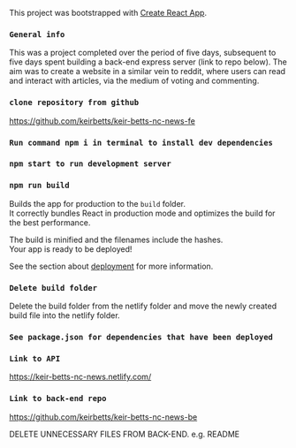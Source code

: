 This project was bootstrapped with [Create React App](https://github.com/facebook/create-react-app).

### `General info`

This was a project completed over the period of five days, subsequent to five days spent building a back-end express server (link to repo below). The aim was to create a website in a similar vein to reddit, where users can read and interact with articles, via the medium of voting and commenting.

### `clone repository from github`

https://github.com/keirbetts/keir-betts-nc-news-fe

### `Run command npm i in terminal to install dev dependencies`

### `npm start to run development server`

### `npm run build`

Builds the app for production to the `build` folder.<br />
It correctly bundles React in production mode and optimizes the build for the best performance.

The build is minified and the filenames include the hashes.<br />
Your app is ready to be deployed!

See the section about [deployment](https://facebook.github.io/create-react-app/docs/deployment) for more information.

### `Delete build folder`

Delete the build folder from the netlify folder and move the newly created build file into the netlify folder.

### `See package.json for dependencies that have been deployed`

### `Link to API`

https://keir-betts-nc-news.netlify.com/

### `Link to back-end repo`

https://github.com/keirbetts/keir-betts-nc-news-be

DELETE UNNECESSARY FILES FROM BACK-END. e.g. README
